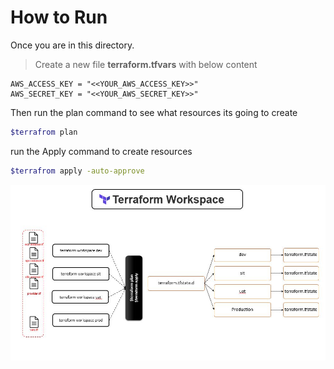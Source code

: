 # How to Run 

Once you are in this directory. 

> Create a new file **terraform.tfvars** with below content 
```note
AWS_ACCESS_KEY = "<<YOUR_AWS_ACCESS_KEY>>"
AWS_SECRET_KEY = "<<YOUR_AWS_SECRET_KEY>>" 
```

Then run the plan command to see what resources its going to create

```sh
$terrafrom plan
```

run the Apply command to create resources 

```sh
$terrafrom apply -auto-approve
```

![workspace](../images/Terraform-workspace.JPG)